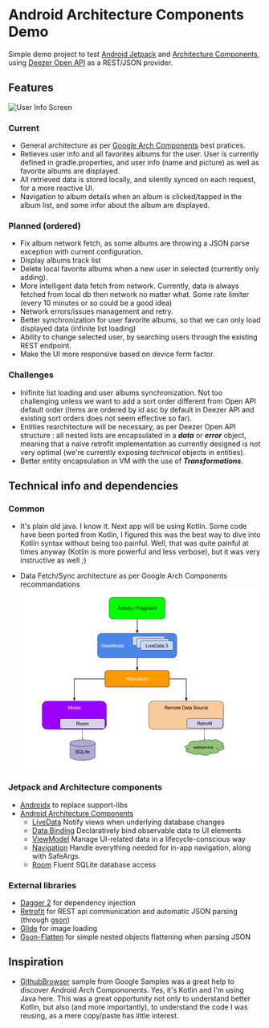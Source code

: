 # Android Architecture Components Demo

Simple demo project to test [Android Jetpack][jetpack] and [Architecture Components][arch], using [Deezer Open API][deezer-api] as a REST/JSON provider.

## Features

![User Info Screen](art/user_info_capture.gif)

### Current

* General architecture as per [Google Arch Components][arch] best pratices.
* Retieves user info and all favorites albums for the user. User is currently defined in gradle.properties, and user info (name and picture) as well as favorite albums are displayed.
* All retrieved data is stored locally, and silently synced on each request, for a more reactive UI.
* Navigation to album details when an album is clicked/tapped in the album list, and some infor about the album are displayed.

### Planned (ordered)
* Fix album network fetch, as some albums are throwing a JSON parse exception with current configuration.
* Display albums track list
* Delete local favorite albums when a new user in selected (currently only adding).
* More intelligent data fetch from network. Currently, data is always fetched from local db then network no matter what. Some rate limiter (every 10 minutes or so could be a good idea)
* Network errors/issues management and retry.
* Better synchronization for user favorite albums, so that we can only load displayed data (infinite list loading)
* Ability to change selected user, by searching users through the existing REST endpoint.
* Make the UI more responsive based on device form factor.

### Challenges
* Inifinite list loading and user albums synchronization. Not too challenging unless we want to add a sort order different from Open API default order (items are ordered by id asc by default in Deezer API and existing sort orders does not seem effective so far).
* Entities rearchitecture will be necessary, as per Deezer Open API structure : all nested lists are encapsulated in a **_data_** or **_error_** object, meaning that a naive retrofit implementation as currently designed is not very optimal (we're currently exposing _technical_ objects in entities).
* Better entity encapsulation in VM with the use of _**Transformations**_.

## Technical info and dependencies

### Common

* It's plain old java. I know it. Next app will be using Kotlin. Some code have been ported from Kotlin, I figured this was the best way to dive into Kotlin syntax without being too painful. Well, that was quite painful at times anyway (Kotlin is more powerful and less verbose), but it was very instructive as well ;)

* Data Fetch/Sync architecture as per Google Arch Components recommandations
![Data access architecture schema](art/data_sync_architecture.png)

### Jetpack and Architecture components

* [Androidx][androidx] to replace support-libs
* [Android Architecture Components][arch]
   * [LiveData][live-data] Notify views when underlying database changes
   * [Data Binding][data-binding] Declaratively bind observable data to UI elements
   * [ViewModel][viewmodel] Manage UI-related data in a lifecycle-conscious way
   * [Navigation][navigation] Handle everything needed for in-app navigation, along with SafeArgs.
   * [Room][room] Fluent SQLite database access
   
### External libraries
* [Dagger 2][dagger2] for dependency injection
* [Retrofit][retrofit] for REST api communication and automatic JSON parsing (through [gson][gson])
* [Glide][glide] for image loading
* [Gson-Flatten][flatten] for simple nested objects flattening when parsing JSON

## Inspiration
* [GithubBrowser][google-github-sample] sample from Google Samples was a great help to discover Android Arch Compononents. Yes, it's Kotlin and I'm using Java here. This was a great opportunity not only to understand better Kotlin, but also (and more importantly), to understand the code I was reusing, as a mere copy/paste has little interest.

[deezer-api]: https://developers.deezer.com/api
[jetpack]: https://developer.android.com/jetpack/androidx
[androidx]: https://developer.android.com/jetpack/androidx
[arch]: https://developer.android.com/arch
[live-data]: https://developer.android.com/topic/libraries/architecture/livedata
[data-binding]: https://developer.android.com/topic/libraries/data-binding/
[viewmodel]: https://developer.android.com/topic/libraries/architecture/viewmodel
[navigation]: https://developer.android.com/topic/libraries/architecture/navigation.html
[room]: https://developer.android.com/topic/libraries/architecture/room
[dagger2]: https://google.github.io/dagger
[retrofit]: http://square.github.io/retrofit
[gson]: https://github.com/google/gson
[glide]: https://github.com/bumptech/glide
[flatten]: https://github.com/Tishka17/gson-flatten
[google-github-sample]: https://github.com/googlesamples/android-architecture-components/tree/master/GithubBrowserSample
